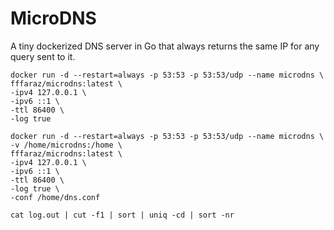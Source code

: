 # MicroDNS
A tiny dockerized DNS server in Go that always returns the same IP for any query sent to it.

```
docker run -d --restart=always -p 53:53 -p 53:53/udp --name microdns \
fffaraz/microdns:latest \
-ipv4 127.0.0.1 \
-ipv6 ::1 \
-ttl 86400 \
-log true
```

```
docker run -d --restart=always -p 53:53 -p 53:53/udp --name microdns \
-v /home/microdns:/home \
fffaraz/microdns:latest \
-ipv4 127.0.0.1 \
-ipv6 ::1 \
-ttl 86400 \
-log true \
-conf /home/dns.conf
```

```
cat log.out | cut -f1 | sort | uniq -cd | sort -nr
```
